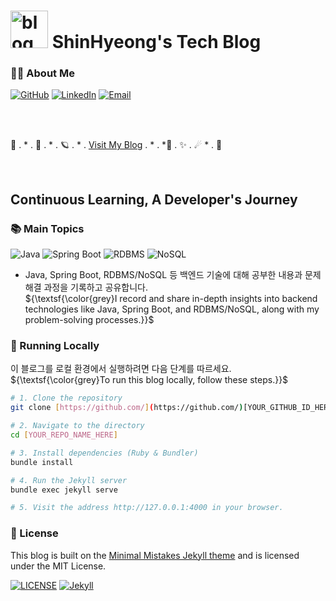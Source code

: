 # <img width="60" height="60" alt="blog_logo_rmbg" src="https://github.com/user-attachments/assets/6a7a7fce-27fe-4d29-a5da-ef45087fbe11" /> ShinHyeong's Tech Blog
### 👨‍💻 About Me

[![GitHub](https://img.shields.io/badge/GitHub-181717?style=for-the-badge&logo=github&logoColor=white)](https://github.com/ShinHyeong)
[![LinkedIn](https://img.shields.io/badge/LinkedIn-0A66C2?style=for-the-badge&logo=linkedin&logoColor=white)](https://www.linkedin.com/in/shinhyeong/)
[![Email](https://img.shields.io/badge/Email-D14836?style=for-the-badge&logo=gmail&logoColor=white)](mailto:[shinhyeong.dev@gmail.com])

<br>
<br>

🌟   .  *     .        🌙
  .  * . 🪐
.  *   .  [Visit My Blog](https://shinhyeong.github.io/)      .      *
  .     *🚀 .      ✨    .
☄    *    .    🌟


<br>

## Continuous Learning, A Developer's Journey

### 📚 Main Topics

![Java](https://img.shields.io/badge/Java-007396?style=for-the-badge&logo=java&logoColor=white)
![Spring Boot](https://img.shields.io/badge/Spring%20Boot-6DB33F?style=for-the-badge&logo=spring&logoColor=white)
![RDBMS](https://img.shields.io/badge/RDBMS-4479A1?style=for-the-badge&logo=postgresql&logoColor=white)
![NoSQL](https://img.shields.io/badge/NoSQL-D44A3C?style=for-the-badge&logo=mongodb&logoColor=white)
- Java, Spring Boot, RDBMS/NoSQL 등 백엔드 기술에 대해 공부한 내용과 문제 해결 과정을 기록하고 공유합니다.
<br>${\textsf{\color{grey}I record and share in-depth insights into backend technologies like Java, Spring Boot, and RDBMS/NoSQL, along with my problem-solving processes.}}$



### 🚀 Running Locally

이 블로그를 로컬 환경에서 실행하려면 다음 단계를 따르세요.
<br>${\textsf{\color{grey}To run this blog locally, follow these steps.}}$

```bash
# 1. Clone the repository
git clone [https://github.com/](https://github.com/)[YOUR_GITHUB_ID_HERE]/[YOUR_REPO_NAME_HERE].git

# 2. Navigate to the directory
cd [YOUR_REPO_NAME_HERE]

# 3. Install dependencies (Ruby & Bundler)
bundle install

# 4. Run the Jekyll server
bundle exec jekyll serve

# 5. Visit the address http://127.0.0.1:4000 in your browser.
```

### 📜 License
This blog is built on the [Minimal Mistakes Jekyll theme](https://mmistakes.github.io/minimal-mistakes/) and is licensed under the MIT License.

[![LICENSE](https://img.shields.io/badge/license-MIT-lightgrey.svg)](https://raw.githubusercontent.com/mmistakes/minimal-mistakes/master/LICENSE)
[![Jekyll](https://img.shields.io/badge/jekyll-%3E%3D%203.7-blue.svg)](https://jekyllrb.com/)
